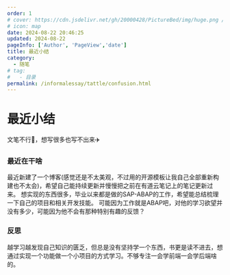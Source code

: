 ```yaml
---
order: 1
# cover: https://cdn.jsdelivr.net/gh/20000428/PictureBed/img/huge.png //预览图
# icon: map
date: 2024-08-22 20:46:25
updated: 2024-08-22
pageInfo: ['Author', 'PageView','date']
title: 最近小结
category:
  - 随笔
# tag:
#   - 目录
permalink: /informalessay/tattle/confusion.html
---
```

# 最近小结
文笔不行:dancer:，想写很多也写不出来:airplane:
<!-- more -->
### 最近在干啥
最近新建了一个博客(感觉还是不太美观，不过用的开源模板让我自己全部重新构建也不太会)，希望自己能持续更新并慢慢把之前在有道云笔记上的笔记更新过来。
想实现的东西很多，毕业以来都是做的SAP-ABAP的工作，希望能总结梳理一下自己的项目和相关开发技能。
可能因为工作就是ABAP吧，对他的学习欲望并没有多少，可能因为他不会有那种特别有趣的反馈？

### 反思
越学习越发现自己知识的匮乏，但总是没有坚持学一个东西，书更是读不进去，想通过实现一个功能做一个小项目的方式学习。不够专注一会学前端一会学后端啥的。

<!-- <Share /> -->